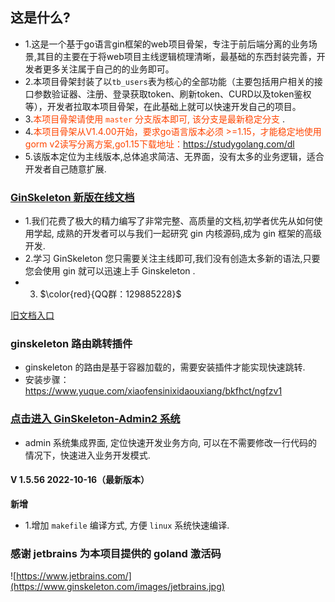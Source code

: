 ## 这是什么?
-   1.这是一个基于go语言gin框架的web项目骨架，专注于前后端分离的业务场景,其目的主要在于将web项目主线逻辑梳理清晰，最基础的东西封装完善，开发者更多关注属于自己的的业务即可。
-   2.本项目骨架封装了以`tb_users`表为核心的全部功能（主要包括用户相关的接口参数验证器、注册、登录获取token、刷新token、CURD以及token鉴权等），开发者拉取本项目骨架，在此基础上就可以快速开发自己的项目。
-   3.<font color=#FF4500>本项目骨架请使用 `master` 分支版本即可, 该分支是最新稳定分支 </font>.
-   4.<font color=#FF4500>本项目骨架从V1.4.00开始，要求go语言版本必须 >=1.15，才能稳定地使用gorm v2读写分离方案,go1.15下载地址：https://studygolang.com/dl </font>
-   5.该版本定位为主线版本,总体追求简洁、无界面，没有太多的业务逻辑，适合开发者自己随意扩展.

### [GinSkeleton 新版在线文档](https://www.yuque.com/xiaofensinixidaouxiang/bkfhct/mar1g7)
- 1.我们花费了极大的精力编写了非常完整、高质量的文档,初学者优先从如何使用学起, 成熟的开发者可以与我们一起研究 gin 内核源码,成为 gin 框架的高级开发.
- 2.学习 GinSkeleton 您只需要关注主线即可,我们没有创造太多新的语法,只要您会使用 gin 就可以迅速上手 Ginskeleton .
- 3. $\color{red}{QQ群：129885228}$

[旧文档入口](./ReadMEBak.md)


###  ginskeleton 路由跳转插件
- ginskeleton 的路由是基于容器加载的，需要安装插件才能实现快速跳转.
- 安装步骤：https://www.yuque.com/xiaofensinixidaouxiang/bkfhct/ngfzv1


### [点击进入 GinSkeleton-Admin2 系统](https://www.yuque.com/xiaofensinixidaouxiang/qmanaq/qmucb4)
- admin 系统集成界面, 定位快速开发业务方向, 可以在不需要修改一行代码的情况下，快速进入业务开发模式.



#### V 1.5.56  2022-10-16（最新版本）
**新增**
- 1.增加 `makefile` 编译方式, 方便 `linux` 系统快速编译.

### 感谢 jetbrains 为本项目提供的 goland 激活码
![https://www.jetbrains.com/](https://www.ginskeleton.com/images/jetbrains.jpg)
